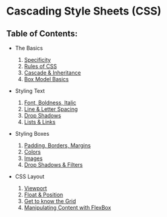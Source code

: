 # Cascading Style Sheets (CSS)

## Table of Contents:
* The Basics
    1. [Specificity](https://github.com/kale-stew/css-notes/blob/master/The%20Basics/README.md/##)
    2. [Rules of CSS](https://github.com/kale-stew/css-notes/blob/master/The%20Basics/README.md/##)
    3. [Cascade & Inheritance](https://github.com/kale-stew/css-notes/blob/master/The%20Basics/README.md/##)
    4. [Box Model Basics](https://github.com/kale-stew/css-notes/blob/master/The%20Basics/README.md/##)

* Styling Text
    1. [Font, Boldness, Italic](https://github.com/kale-stew/css-notes/blob/master/Styling%20Text/README.md/##)
    2. [Line & Letter Spacing](https://github.com/kale-stew/css-notes/blob/master/Styling%20Text/README.md/##) 
    3. [Drop Shadows](https://github.com/kale-stew/css-notes/blob/master/Styling%20Text/README.md/##)
    4. [Lists & Links](https://github.com/kale-stew/css-notes/blob/master/Styling%20Text/README.md/##)

* Styling Boxes
    1. [Padding, Borders, Margins](https://github.com/kale-stew/css-notes/blob/master/Styling%20Boxes/README.md/#padding-borders-margins)
    2. [Colors](https://github.com/kale-stew/css-notes/blob/master/Styling%20Boxes/README.md/##colors)
    3. [Images](https://github.com/kale-stew/css-notes/blob/master/Styling%20Boxes/README.md/##images)
    4. [Drop Shadows & Filters](https://github.com/kale-stew/css-notes/blob/master/Styling%20Boxes/README.md/##drop-shadows)

* CSS Layout
    1. [Viewport](https://github.com/kale-stew/css-notes/blob/master/Styling%20Layouts/README.md/##)
    2. [Float & Position](https://github.com/kale-stew/css-notes/blob/master/Styling%20Layouts/README.md/##)
    3. [Get to know the Grid](https://github.com/kale-stew/css-notes/blob/master/Styling%20Layouts/README.md/##)
    4. [Manipulating Content with FlexBox](https://github.com/kale-stew/css-notes/blob/master/Styling%20Layouts/README.md/##)
